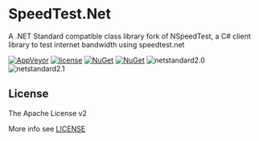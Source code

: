 # SpeedTest.Net

A .NET Standard compatible class library fork of NSpeedTest, a C# client library to test internet bandwidth using speedtest.net

[![AppVeyor](https://img.shields.io/appveyor/ci/JoyMoe/hawkauthentication.svg)](https://ci.appveyor.com/project/JoyMoe/hawkauthentication)
[![license](https://img.shields.io/github/license/JoyMoe/HawkAuthentication.svg)](https://github.com/JoyMoe/HawkAuthentication/blob/master/LICENSE)
[![NuGet](https://img.shields.io/nuget/v/SpeedTest.Net.svg)](https://www.nuget.org/packages/SpeedTest.Net)
[![NuGet](https://img.shields.io/nuget/vpre/SpeedTest.Net.svg)](https://www.nuget.org/packages/SpeedTest.Net/absoluteLatest)
![netstandard2.0](https://img.shields.io/badge/.Net-netstandard2.0-brightgreen.svg)
![netstandard2.1](https://img.shields.io/badge/.Net-netstandard2.1-brightgreen.svg)

## License

The Apache License v2

More info see [LICENSE](LICENSE)
